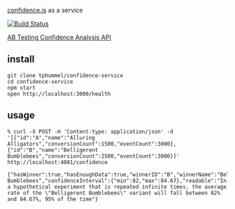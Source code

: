 
[confidence.js](https://github.com/sendwithus/confidence) as a service

[![Build Status](https://travis-ci.org/tphummel/confidence-service.png)](https://travis-ci.org/tphummel/confidence-service)

<a id="mashape-button" data-api="ab-testing-confidence-analysis" data-name="tphummel" data-icon="1" href="https://www.mashape.com/tphummel/ab-testing-confidence-analysis?utm_campaign=embed&utm_medium=button&utm_source=ab-testing-confidence-analysis&utm_content=anchorlink"> AB Testing Confidence Analysis API </a>
<script src="https://www.mashape.com/embed/button.js"></script>


## install

    git clone tphummel/confidence-service
    cd confidence-service
    npm start
    open http://localhost:3000/health

## usage

    % curl -X POST -H 'Content-type: application/json' -d '[{"id":"A","name":"Alluring Alligators","conversionCount":1500,"eventCount":3000},{"id":"B","name":"Belligerent Bumblebees","conversionCount":2500,"eventCount":3000}]' http://localhost:4001/confidence

    {"hasWinner":true,"hasEnoughData":true,"winnerID":"B","winnerName":"Belligerent Bumblebees","confidenceInterval":{"min":82,"max":84.67},"readable":"In a hypothetical experiment that is repeated infinite times, the average rate of the \"Belligerent Bumblebees\" variant will fall between 82% and 84.67%, 95% of the time"}
